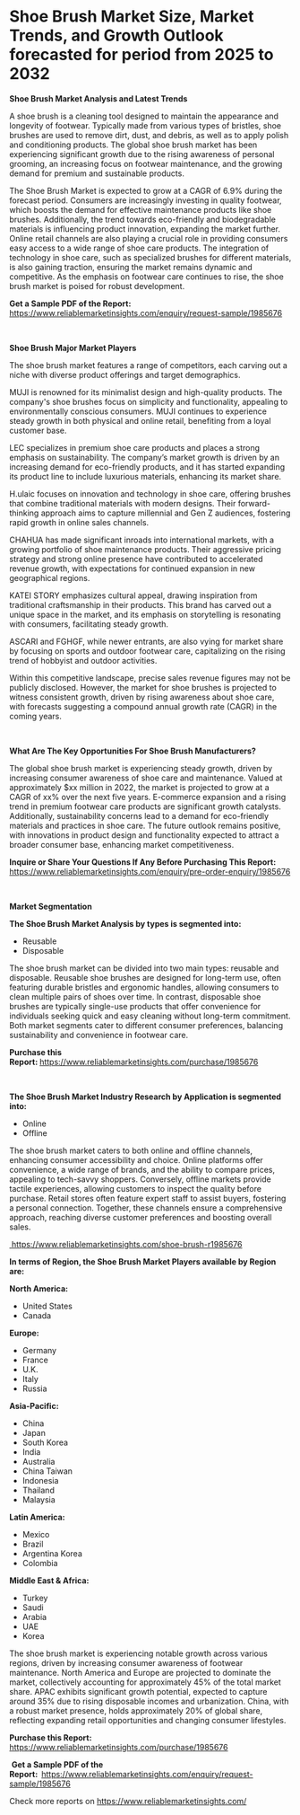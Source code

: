 <p><h1>Shoe Brush Market Size, Market Trends, and Growth Outlook forecasted for period from 2025 to 2032</h1></p><p><strong>Shoe Brush Market Analysis and Latest Trends</strong></p>
<p><p>A shoe brush is a cleaning tool designed to maintain the appearance and longevity of footwear. Typically made from various types of bristles, shoe brushes are used to remove dirt, dust, and debris, as well as to apply polish and conditioning products. The global shoe brush market has been experiencing significant growth due to the rising awareness of personal grooming, an increasing focus on footwear maintenance, and the growing demand for premium and sustainable products.</p><p>The Shoe Brush Market is expected to grow at a CAGR of 6.9% during the forecast period. Consumers are increasingly investing in quality footwear, which boosts the demand for effective maintenance products like shoe brushes. Additionally, the trend towards eco-friendly and biodegradable materials is influencing product innovation, expanding the market further. Online retail channels are also playing a crucial role in providing consumers easy access to a wide range of shoe care products. The integration of technology in shoe care, such as specialized brushes for different materials, is also gaining traction, ensuring the market remains dynamic and competitive. As the emphasis on footwear care continues to rise, the shoe brush market is poised for robust development.</p></p>
<p><strong>Get a Sample PDF of the Report:&nbsp;</strong> <a href="https://www.reliablemarketinsights.com/enquiry/request-sample/1985676?utm_campaign=1894&utm_medium=2&utm_source=Github&utm_content=ia&utm_term=08022025&utm_id=shoe-brush">https://www.reliablemarketinsights.com/enquiry/request-sample/1985676</a></p>
<p>&nbsp;</p>
<p><strong>Shoe Brush Major Market Players</strong></p>
<p><p>The shoe brush market features a range of competitors, each carving out a niche with diverse product offerings and target demographics. </p><p>MUJI is renowned for its minimalist design and high-quality products. The company's shoe brushes focus on simplicity and functionality, appealing to environmentally conscious consumers. MUJI continues to experience steady growth in both physical and online retail, benefiting from a loyal customer base.</p><p>LEC specializes in premium shoe care products and places a strong emphasis on sustainability. The company’s market growth is driven by an increasing demand for eco-friendly products, and it has started expanding its product line to include luxurious materials, enhancing its market share.</p><p>H.ulaic focuses on innovation and technology in shoe care, offering brushes that combine traditional materials with modern designs. Their forward-thinking approach aims to capture millennial and Gen Z audiences, fostering rapid growth in online sales channels.</p><p>CHAHUA has made significant inroads into international markets, with a growing portfolio of shoe maintenance products. Their aggressive pricing strategy and strong online presence have contributed to accelerated revenue growth, with expectations for continued expansion in new geographical regions.</p><p>KATEI STORY emphasizes cultural appeal, drawing inspiration from traditional craftsmanship in their products. This brand has carved out a unique space in the market, and its emphasis on storytelling is resonating with consumers, facilitating steady growth.</p><p>ASCARI and FGHGF, while newer entrants, are also vying for market share by focusing on sports and outdoor footwear care, capitalizing on the rising trend of hobbyist and outdoor activities.</p><p>Within this competitive landscape, precise sales revenue figures may not be publicly disclosed. However, the market for shoe brushes is projected to witness consistent growth, driven by rising awareness about shoe care, with forecasts suggesting a compound annual growth rate (CAGR) in the coming years.</p></p>
<p>&nbsp;</p>
<p><strong>What Are The Key Opportunities For Shoe Brush Manufacturers?</strong></p>
<p><p>The global shoe brush market is experiencing steady growth, driven by increasing consumer awareness of shoe care and maintenance. Valued at approximately $xx million in 2022, the market is projected to grow at a CAGR of xx% over the next five years. E-commerce expansion and a rising trend in premium footwear care products are significant growth catalysts. Additionally, sustainability concerns lead to a demand for eco-friendly materials and practices in shoe care. The future outlook remains positive, with innovations in product design and functionality expected to attract a broader consumer base, enhancing market competitiveness.</p></p>
<p><strong>Inquire or Share Your Questions If Any Before Purchasing This Report:</strong> <a href="https://www.reliablemarketinsights.com/enquiry/pre-order-enquiry/1985676?utm_campaign=1894&utm_medium=2&utm_source=Github&utm_content=ia&utm_term=08022025&utm_id=shoe-brush">https://www.reliablemarketinsights.com/enquiry/pre-order-enquiry/1985676</a></p>
<p>&nbsp;</p>
<p><strong>Market Segmentation</strong></p>
<p><strong>The Shoe Brush Market Analysis by types is segmented into:</strong></p>
<p><ul><li>Reusable</li><li>Disposable</li></ul></p>
<p><p>The shoe brush market can be divided into two main types: reusable and disposable. Reusable shoe brushes are designed for long-term use, often featuring durable bristles and ergonomic handles, allowing consumers to clean multiple pairs of shoes over time. In contrast, disposable shoe brushes are typically single-use products that offer convenience for individuals seeking quick and easy cleaning without long-term commitment. Both market segments cater to different consumer preferences, balancing sustainability and convenience in footwear care.</p></p>
<p><strong>Purchase this Report:&nbsp;</strong><a href="https://www.reliablemarketinsights.com/purchase/1985676?utm_campaign=1894&utm_medium=2&utm_source=Github&utm_content=ia&utm_term=08022025&utm_id=shoe-brush">https://www.reliablemarketinsights.com/purchase/1985676</a></p>
<p>&nbsp;</p>
<p><strong>The Shoe Brush Market Industry Research by Application is segmented into:</strong></p>
<p><ul><li>Online</li><li>Offline</li></ul></p>
<p><p>The shoe brush market caters to both online and offline channels, enhancing consumer accessibility and choice. Online platforms offer convenience, a wide range of brands, and the ability to compare prices, appealing to tech-savvy shoppers. Conversely, offline markets provide tactile experiences, allowing customers to inspect the quality before purchase. Retail stores often feature expert staff to assist buyers, fostering a personal connection. Together, these channels ensure a comprehensive approach, reaching diverse customer preferences and boosting overall sales.</p></p>
<p><a href="https://www.reliablemarketinsights.com/shoe-brush-r1985676?utm_campaign=1894&utm_medium=2&utm_source=Github&utm_content=ia&utm_term=08022025&utm_id=shoe-brush">&nbsp;https://www.reliablemarketinsights.com/shoe-brush-r1985676</a></p>
<p><strong>In terms of Region, the Shoe Brush Market Players available by Region are:</strong></p>
<p>
    <p> <strong> North America: </strong>
        <ul>
            <li>United States</li>
            <li>Canada</li>
        </ul>
        </p> 
    <p> <strong> Europe: </strong>
        <ul>
            <li>Germany</li>
            <li>France</li>
            <li>U.K.</li>
            <li>Italy</li>
            <li>Russia</li>
        </ul>
        </p> 
    <p> <strong> Asia-Pacific: </strong>
        <ul>
            <li>China</li>
            <li>Japan</li>
            <li>South Korea</li>
            <li>India</li>
            <li>Australia</li>
            <li>China Taiwan</li>
            <li>Indonesia</li>
            <li>Thailand</li>
            <li>Malaysia</li>
        </ul>
        </p> 
    <p> <strong> Latin America: </strong>
        <ul>
            <li>Mexico</li>
            <li>Brazil</li>
            <li>Argentina Korea</li>
            <li>Colombia</li>
        </ul>
        </p> 
    <p> <strong> Middle East & Africa: </strong>
        <ul>
            <li>Turkey</li>
            <li>Saudi</li>
            <li>Arabia</li>
            <li>UAE</li>
            <li>Korea</li>
        </ul>
    </p>
    </p>
<p><p>The shoe brush market is experiencing notable growth across various regions, driven by increasing consumer awareness of footwear maintenance. North America and Europe are projected to dominate the market, collectively accounting for approximately 45% of the total market share. APAC exhibits significant growth potential, expected to capture around 35% due to rising disposable incomes and urbanization. China, with a robust market presence, holds approximately 20% of global share, reflecting expanding retail opportunities and changing consumer lifestyles.</p></p>
<p><strong>Purchase this Report: </strong><a href="https://www.reliablemarketinsights.com/purchase/1985676?utm_campaign=1894&utm_medium=2&utm_source=Github&utm_content=ia&utm_term=08022025&utm_id=shoe-brush">https://www.reliablemarketinsights.com/purchase/1985676</a></p>
<p>&nbsp;<strong>Get a Sample PDF of the Report:&nbsp;&nbsp;</strong><a href="https://www.reliablemarketinsights.com/enquiry/request-sample/1985676?utm_campaign=1894&utm_medium=2&utm_source=Github&utm_content=ia&utm_term=08022025&utm_id=shoe-brush">https://www.reliablemarketinsights.com/enquiry/request-sample/1985676</a></p>
<p><strong></strong></p>
<p>Check more reports on <a href="https://www.reliablemarketinsights.com/?utm_campaign=1894&utm_medium=2&utm_source=Github&utm_content=ia&utm_term=08022025&utm_id=shoe-brush">https://www.reliablemarketinsights.com/</a></p>